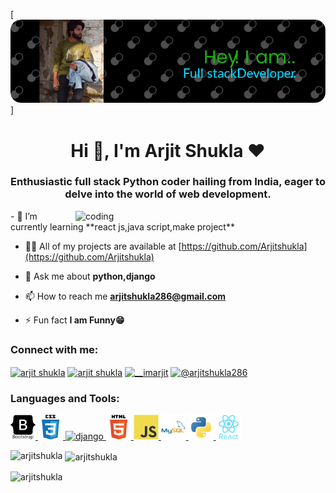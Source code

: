 [![MasterHead](https://github.com/Arjitshukla/Arjitshukla/blob/main/github-header-image%20(1).png)]
<h1 align="center">Hi 👋, I'm Arjit Shukla ❤️</h1>
<h3 align="center">Enthusiastic full stack Python coder hailing from India, eager to delve into the world of web development.</h3>
<img src="https://cdn.dribbble.com/users/1162077/screenshots/3848914/programmer.gif" alt="coding" align ="right" width="400">
- 🌱 I’m currently learning **react js,java script,make project**

- 👨‍💻 All of my projects are available at [https://github.com/Arjitshukla](https://github.com/Arjitshukla)

- 💬 Ask me about **python,django**

- 📫 How to reach me **arjitshukla286@gmail.com**

- ⚡ Fun fact **I am Funny😁**

<h3 align="left">Connect with me:</h3>
<p align="left">
<a href="https://linkedin.com/in/arjit shukla" target="blank"><img align="center" src="https://raw.githubusercontent.com/rahuldkjain/github-profile-readme-generator/master/src/images/icons/Social/linked-in-alt.svg" alt="arjit shukla" height="30" width="40" /></a>
<a href="https://fb.com/arjit shukla" target="blank"><img align="center" src="https://raw.githubusercontent.com/rahuldkjain/github-profile-readme-generator/master/src/images/icons/Social/facebook.svg" alt="arjit shukla" height="30" width="40" /></a>
<a href="https://instagram.com/__imarjit" target="blank"><img align="center" src="https://raw.githubusercontent.com/rahuldkjain/github-profile-readme-generator/master/src/images/icons/Social/instagram.svg" alt="__imarjit" height="30" width="40" /></a>
<a href="https://www.hackerrank.com/@arjitshukla286" target="blank"><img align="center" src="https://raw.githubusercontent.com/rahuldkjain/github-profile-readme-generator/master/src/images/icons/Social/hackerrank.svg" alt="@arjitshukla286" height="30" width="40" /></a>
</p>

<h3 align="left">Languages and Tools:</h3>
<p align="left"> <a href="https://getbootstrap.com" target="_blank" rel="noreferrer"> <img src="https://raw.githubusercontent.com/devicons/devicon/master/icons/bootstrap/bootstrap-plain-wordmark.svg" alt="bootstrap" width="40" height="40"/> </a> <a href="https://www.w3schools.com/css/" target="_blank" rel="noreferrer"> <img src="https://raw.githubusercontent.com/devicons/devicon/master/icons/css3/css3-original-wordmark.svg" alt="css3" width="40" height="40"/> </a> <a href="https://www.djangoproject.com/" target="_blank" rel="noreferrer"> <img src="https://cdn.worldvectorlogo.com/logos/django.svg" alt="django" width="40" height="40"/> </a> <a href="https://www.w3.org/html/" target="_blank" rel="noreferrer"> <img src="https://raw.githubusercontent.com/devicons/devicon/master/icons/html5/html5-original-wordmark.svg" alt="html5" width="40" height="40"/> </a> <a href="https://developer.mozilla.org/en-US/docs/Web/JavaScript" target="_blank" rel="noreferrer"> <img src="https://raw.githubusercontent.com/devicons/devicon/master/icons/javascript/javascript-original.svg" alt="javascript" width="40" height="40"/> </a> <a href="https://www.mysql.com/" target="_blank" rel="noreferrer"> <img src="https://raw.githubusercontent.com/devicons/devicon/master/icons/mysql/mysql-original-wordmark.svg" alt="mysql" width="40" height="40"/> </a> <a href="https://www.python.org" target="_blank" rel="noreferrer"> <img src="https://raw.githubusercontent.com/devicons/devicon/master/icons/python/python-original.svg" alt="python" width="40" height="40"/> </a> <a href="https://reactjs.org/" target="_blank" rel="noreferrer"> <img src="https://raw.githubusercontent.com/devicons/devicon/master/icons/react/react-original-wordmark.svg" alt="react" width="40" height="40"/> </a> </p>

<p><img align="left" src="https://github-readme-stats.vercel.app/api/top-langs?username=arjitshukla&show_icons=true&locale=en&layout=compact" alt="arjitshukla" /></p>

<p>&nbsp;<img align="center" src="https://github-readme-stats.vercel.app/api?username=arjitshukla&show_icons=true&locale=en" alt="arjitshukla" /></p>

<p><img align="center" src="https://github-readme-streak-stats.herokuapp.com/?user=arjitshukla&" alt="arjitshukla" /></p>



